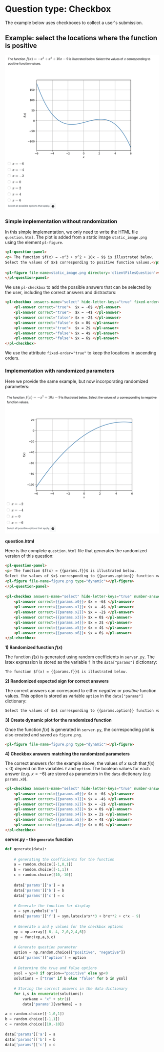 # Question type: Checkbox


The example below uses checkboxes to collect a user's submission.

## Example: select the locations where the function is positive

![](checkbox_html_render.png)

### Simple implementation without randomization

In this simple implementation, we only need to write the HTML file `question.html`. The plot is added from a static image `static_image.png` using the element `pl-figure`.

```html
<pl-question-panel>
<p> The function $f(x) = -x^3 + x^2 + 10x - 9$ is illustrated below.  
Select the values of $x$ corresponding to positive function values.</p>

<pl-figure file-name=static_image.png directory='clientFilesQuestion'></pl-figure>
</pl-question-panel>
```

We use `pl-checkbox` to add the possible answers that can be selected by the user, including the correct answers and distractors:

```html
<pl-checkbox answers-name="select" hide-letter-keys="true" fixed-order="true" >
    <pl-answer correct="true">  $x = -6$ </pl-answer>
    <pl-answer correct="true">  $x = -4$ </pl-answer>
    <pl-answer correct="false"> $x = -2$ </pl-answer>
    <pl-answer correct="false"> $x = 0$ </pl-answer>
    <pl-answer correct="true">  $x = 2$ </pl-answer>
    <pl-answer correct="false"> $x = 4$ </pl-answer>
    <pl-answer correct="false"> $x = 6$ </pl-answer>
</pl-checkbox>
```

We use the attribute `fixed-order="true"` to keep the locations in ascending orders.

### Implementation with randomized parameters

Here we provide the same example, but now incorporating randomized parameters:

![](checkbox_html_render_rand.png)

**question.html**

Here is the complete `question.html` file that generates the randomized version of this question:

```html
<pl-question-panel>
<p> The function $f(x) = {{params.f}}$ is illustrated below.
Select the values of $x$ corresponding to {{params.option}} function values.</p>
<pl-figure file-name=figure.png type="dynamic"></pl-figure>
</pl-question-panel>

<pl-checkbox answers-name="select" hide-letter-keys="true" number-answers=4>
    <pl-answer correct={{params.x0}}> $x = -6$ </pl-answer>
    <pl-answer correct={{params.x1}}> $x = -4$ </pl-answer>
    <pl-answer correct={{params.x2}}> $x = -2$ </pl-answer>
    <pl-answer correct={{params.x3}}> $x = 0$ </pl-answer>
    <pl-answer correct={{params.x4}}> $x = 2$ </pl-answer>
    <pl-answer correct={{params.x5}}> $x = 4$ </pl-answer>
    <pl-answer correct={{params.x6}}> $x = 6$ </pl-answer>
</pl-checkbox>
```

**1) Randomized function $f(x)$**

The function $f(x)$ is generated using random coefficients in `server.py`. The latex expression is stored as the variable `f` in the  `data["params"]` dictionary:

```html
The function $f(x) = {{params.f}}$ is illustrated below.
```

**2) Randomized expected sign for correct answers**

The correct answers can correspond to either *negative* or *positive* function values. This option is stored as variable `option` in the `data["params"]` dictionary:

```html
Select the values of $x$ corresponding to {{params.option}} function values.
```

**3) Create dynamic plot for the randomized function**

Once the function $f(x)$ is generated in `server.py`, the corresponding plot is also created and saved as `figure.png`.

```html
<pl-figure file-name=figure.png type="dynamic"></pl-figure>
```

**4) Checkbox answers matching the randomized parameters**

The correct answers (for the example above, the values of $x$ such that $f(x)<0$) depend on the variables `f` and `option`. The boolean values for each answer (e.g. $x = -6$) are stored as parameters in the `data` dictionary (e.g `params.x0`).


```html
<pl-checkbox answers-name="select" hide-letter-keys="true" number-answers=4>
    <pl-answer correct={{params.x0}}> $x = -6$ </pl-answer>
    <pl-answer correct={{params.x1}}> $x = -4$ </pl-answer>
    <pl-answer correct={{params.x2}}> $x = -2$ </pl-answer>
    <pl-answer correct={{params.x3}}> $x = 0$ </pl-answer>
    <pl-answer correct={{params.x4}}> $x = 2$ </pl-answer>
    <pl-answer correct={{params.x5}}> $x = 4$ </pl-answer>
    <pl-answer correct={{params.x6}}> $x = 6$ </pl-answer>
</pl-checkbox>
```

**server.py - the `generate` function**

```python
def generate(data):

    # generating the coefficients for the function
    a = random.choice([-1,0,1])
    b = random.choice([-1,1])
    c = random.choice([10,-10])

    data['params']['a'] = a
    data['params']['b'] = b
    data['params']['c'] = c

    # Generate the function for display
    x = sym.symbols('x')
    data['params']['f'] = sym.latex(a*x**3 + b*x**2 + c*x - 9)

    # Generate x and y values for the checkbox options
    xp = np.array([-6,-4,-2,0,2,4,6])
    yp = func(xp,a,b,c)

    # Generate question parameter
    option = np.random.choice(["positive", "negative"])
    data['params']['option'] = option

    # Determine the true and false options
    ysol = yp>0 if option=="positive" else yp<0
    solutions = ["true" if b else "false" for b in ysol]

    # Storing the correct answers in the data dictionary
    for i,s in enumerate(solutions):
        varName = "x" + str(i)
        data['params'][varName] = s
```


```python
a = random.choice([-1,0,1])
b = random.choice([-1,1])
c = random.choice([10,-10])

data['params']['a'] = a
data['params']['b'] = b
data['params']['c'] = c
```
